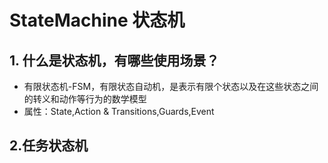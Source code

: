 # StateMachine 状态机

## 1. 什么是状态机，有哪些使用场景？

- 有限状态机-FSM，有限状态自动机，是表示有限个状态以及在这些状态之间的转义和动作等行为的数学模型
- 属性：State,Action & Transitions,Guards,Event

## 2.任务状态机


